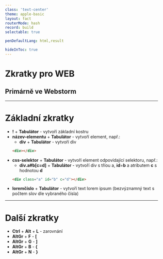 ```yaml
---
class: 'text-center'
theme: apple-basic
layout: fact
routerMode: hash
record: build
selectable: true

penDefaultLang: html,result

hideInToc: true
---
```


# Zkratky pro WEB

## Primárně ve Webstorm

---

# Základní zkratky

- **!** + **Tabulátor** - vytvoří základní kostru
- **název-elementu** + **Tabulátor** - vytvoří element, např.:
  - **div** + **Tabulátor** - vytvoří div
  ```html
  <div></div>
  ```
- **css-selektor** + **Tabulátor** - vytvoří element odpovídající selektoru, např.:
    - **div.a#b[c=d]** + **Tabulátor** - vytvoří div s tříou a, **id**=**b** a atributem **c** s hodnotou **d**
  ```html
  <div class="a" id="b" c="d"></div>
  ```
- **loremčíslo** + **Tabulátor** - vytvoří text lorem ipsum (bezvýznamný text s počtem slov dle vybraného čísla)

---

# Další zkratky

- **Ctrl** + **Alt** + **L** - zarovnání
- **AltGr** + **F** - **[**
- **AltGr** + **G** - **]**
- **AltGr** + **B** - **{**
- **AltGr** + **N** - **}**